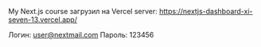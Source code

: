 My Next.js course загрузил на Vercel server:
https://nextjs-dashboard-xi-seven-13.vercel.app/

Логин:
user@nextmail.com
Пароль:
123456
